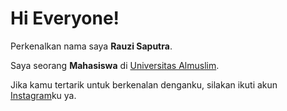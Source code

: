 # Hi Everyone!
Perkenalkan nama saya **Rauzi Saputra**.<br>

Saya seorang **Mahasiswa** di [Universitas Almuslim](https://umuslim.ac.id/).<br>

Jika kamu tertarik untuk berkenalan denganku, silakan ikuti akun [Instagram](https://www.instagram.com/si.rojii?igsh=NjQwM3J6OGhjNGto)ku ya.

